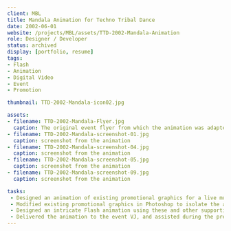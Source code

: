 ```yaml
---
client: MBL
title: Mandala Animation for Techno Tribal Dance
date: 2002-06-01
website: /projects/MBL/assets/TTD-2002-Mandala-Animation
role: Designer / Developer
status: archived
display: [portfolio, resume]
tags:
- Flash
- Animation
- Digital Video
- Event
- Promotion

thumbnail: TTD-2002-Mandala-icon02.jpg

assets: 
- filename: TTD-2002-Mandala-Flyer.jpg
  caption: The original event flyer from which the animation was adapted.
- filename: TTD-2002-Mandala-screenshot-01.jpg
  caption: screenshot from the animation
- filename: TTD-2002-Mandala-screenshot-04.jpg
  caption: screenshot from the animation
- filename: TTD-2002-Mandala-screenshot-05.jpg
  caption: screenshot from the animation
- filename: TTD-2002-Mandala-screenshot-09.jpg
  caption: screenshot from the animation

tasks: 
 - Designed an animation of existing promotional graphics for a live music dance party, to be projected on screen at the event by the VJ.
 - Modified existing promotional graphics in Photoshop to isolate the animatable elements.
 - Designed an intricate Flash animation using these and other supporting graphics.
 - Delivered the animation to the event VJ, and assisted during the presentation.
---
```

